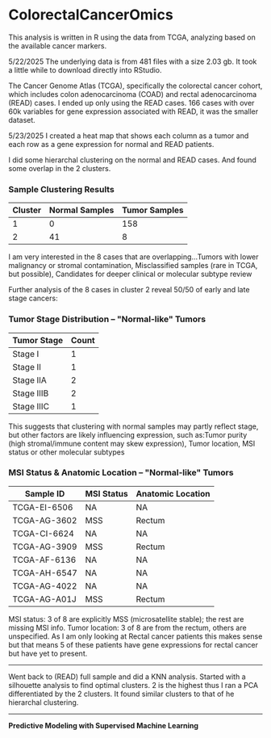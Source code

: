 # ColorectalCancerOmics
This analysis is written in R using the data from TCGA, analyzing based on the available cancer markers.


5/22/2025 The underlying data is from 481 files with a size 2.03 gb. It took a little while to download directly into RStudio.

The Cancer Genome Atlas (TCGA), specifically the colorectal cancer cohort, which includes colon adenocarcinoma (COAD) and rectal adenocarcinoma (READ) cases. I ended up only using the READ cases. 166 cases with over 60k variables for gene expression associated with READ, it was the smaller dataset. 

5/23/2025 I created a heat map that shows each column as a tumor and each row as a gene expression for normal and READ patients. 

I did some hierarchal clustering on the normal and READ cases. And found some overlap in the 2 clusters.

### Sample Clustering Results

| Cluster | Normal Samples | Tumor Samples |
|---------|----------------|----------------|
| 1       | 0              | 158            |
| 2       | 41             | 8              |


I am very interested in the 8 cases that are overlapping...Tumors with lower malignancy or stromal contamination, Misclassified samples (rare in TCGA, but possible), Candidates for deeper clinical or molecular subtype review

Further analysis of the 8 cases in cluster 2 reveal 50/50 of early and late stage cancers:
### Tumor Stage Distribution – "Normal-like" Tumors

| Tumor Stage | Count |
|-------------|-------|
| Stage I     | 1     |
| Stage II    | 1     |
| Stage IIA   | 2     |
| Stage IIIB  | 2     |
| Stage IIIC  | 1     |

This suggests that clustering with normal samples may partly reflect stage, but other factors are likely influencing expression, such as:Tumor purity (high stromal/immune content may skew expression), Tumor location, MSI status or other molecular subtypes

### MSI Status & Anatomic Location – "Normal-like" Tumors

| Sample ID         | MSI Status | Anatomic Location |
|-------------------|------------|--------------------|
| TCGA-EI-6506      | NA         | NA                 |
| TCGA-AG-3602      | MSS        | Rectum             |
| TCGA-CI-6624      | NA         | NA                 |
| TCGA-AG-3909      | MSS        | Rectum             |
| TCGA-AF-6136      | NA         | NA                 |
| TCGA-AH-6547      | NA         | NA                 |
| TCGA-AG-4022      | NA         | NA                 |
| TCGA-AG-A01J      | MSS        | Rectum             |

MSI status: 3 of 8 are explicitly MSS (microsatellite stable); the rest are missing MSI info. Tumor location: 3 of 8 are from the rectum, others are unspecified. As I am only looking at Rectal cancer patients this makes sense but that means 5 of these patients have gene expressions for rectal cancer but have yet to present.

*****************************************************************************************************************************************************************************************

Went back to (READ) full sample and did a KNN analysis. Started with a silhouette analysis to find optimal clusters. 2 is the highest thus I ran a PCA differentiated by the 2 clusters. It found similar clusters to that of he hierarchal clustering.

*****************************************************************************************************************************************************************************************

**Predictive Modeling with Supervised Machine Learning**




